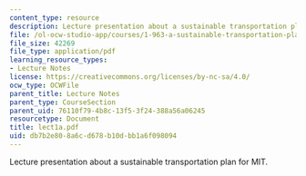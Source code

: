 ```yaml
---
content_type: resource
description: Lecture presentation about a sustainable transportation plan for MIT.
file: /ol-ocw-studio-app/courses/1-963-a-sustainable-transportation-plan-for-mit-spring-2007/db7b2e808a6cd678b10dbb1a6f098094_lect1a.pdf
file_size: 42269
file_type: application/pdf
learning_resource_types:
- Lecture Notes
license: https://creativecommons.org/licenses/by-nc-sa/4.0/
ocw_type: OCWFile
parent_title: Lecture Notes
parent_type: CourseSection
parent_uid: 76110f79-4b8c-13f5-3f24-388a56a06245
resourcetype: Document
title: lect1a.pdf
uid: db7b2e80-8a6c-d678-b10d-bb1a6f098094
---
```

Lecture presentation about a sustainable transportation plan for MIT.